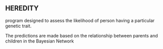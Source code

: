 ## HEREDITY
program designed to assess the likelihood of person having a particular genetic trait.

The predictions are made based on the  relationship between parents and children in the Bayesian Network